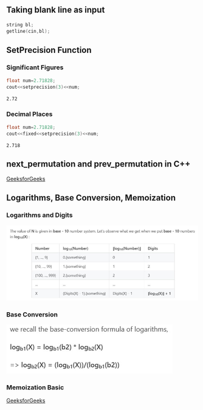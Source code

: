 ## Taking blank line as input
```cpp
string bl;
getline(cin,bl);
```
## SetPrecision Function
### Significant Figures
```cpp
float num=2.71828;
cout<<setprecision(3)<<num;
```
```
2.72
```
### Decimal Places
```cpp
float num=2.71828;
cout<<fixed<<setprecision(3)<<num;
```
```
2.718
```
## next_permutation and prev_permutation in C++
[GeeksforGeeks](https://www.geeksforgeeks.org/stdnext_permutation-prev_permutation-c/)

## Logarithms, Base Conversion, Memoization
### Logarithms and Digits
![Logarithms and Digits](https://github.com/faiyaz103/Competitive-Programming/blob/main/resources/log_and_digits.jpg)
### Base Conversion
![Base Conversion](https://github.com/faiyaz103/Competitive-Programming/blob/main/resources/base_conv_log.jpg)
###  Memoization Basic
[GeeksforGeeks](https://www.geeksforgeeks.org/memoization-1d-2d-and-3d/)